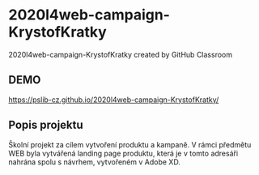 # 2020l4web-campaign-KrystofKratky
2020l4web-campaign-KrystofKratky created by GitHub Classroom

## DEMO
https://pslib-cz.github.io/2020l4web-campaign-KrystofKratky/

## Popis projektu
Školní projekt za cílem vytvoření produktu a kampaně. V rámci předmětu WEB byla vytvářená landing page produktu, která je v tomto adresáři nahrána spolu s návrhem, vytvořeném v Adobe XD.